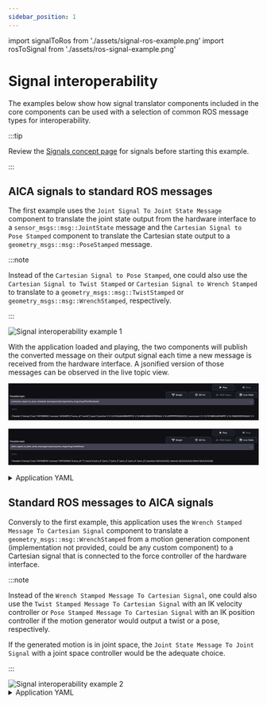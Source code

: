 ```yaml
---
sidebar_position: 1
---
```


import signalToRos from './assets/signal-ros-example.png'
import rosToSignal from './assets/ros-signal-example.png'

# Signal interoperability

The examples below show how signal translator components included in the core components can be used with a selection of
common ROS message types for interoperability.

:::tip

Review the [Signals concept page](../../concepts/05-building-blocks/01-signals.md) for signals before starting this example.

:::

## AICA signals to standard ROS messages

The first example uses the `Joint Signal To Joint State Message` component to translate the joint state output from the
hardware interface to a `sensor_msgs::msg::JointState` message and the `Cartesian Signal to Pose Stamped` component to
translate the Cartesian state output to a `geometry_msgs::msg::PoseStamped` message.

:::note

Instead of the `Cartesian Signal to Pose Stamped`, one could also use the `Cartesian Signal to Twist Stamped` or
`Cartesian Signal to Wrench Stamped` to translate to a `geometry_msgs::msg::TwistStamped` or
`geometry_msgs::msg::WrenchStamped`, respectively.

:::

<div class="text--center">
  <img src={signalToRos} alt="Signal interoperability example 1" />
</div>

With the application loaded and playing, the two components will publish the converted message on their output signal
each time a new message is received from the hardware interface. A jsonified version of those messages can be observed
in the live topic view.

![signal ros pose](./assets/signal-ros-pose.png)

![signal ros joint](./assets/signal-ros-joint.png)

<details>
  <summary>Application YAML</summary>

    ```yaml
    schema: 2-0-4
    dependencies:
    core: v4.3.2
    on_start:
    load:
        hardware: hardware
    components:
    joint_signal_to_joint_state_message:
        component: aica_core_components::ros::JointSignalToJointStateMsg
        display_name: Joint Signal To Joint State Message
        inputs:
        input: /hardware/robot_state_broadcaster/joint_state
    cartesian_signal_to_pose_stamped_message:
        component: aica_core_components::ros::CartesianSignalToPoseStampedMsg
        display_name: Cartesian Signal To Pose Stamped Message
        inputs:
        input: /hardware/robot_state_broadcaster/cartesian_state
    hardware:
    hardware:
        display_name: Hardware Interface
        urdf: Generic six-axis robot arm
        rate: 100
        events:
        transitions:
            on_load:
            load:
                controller: robot_state_broadcaster
                hardware: hardware
        controllers:
        robot_state_broadcaster:
            plugin: aica_core_controllers/RobotStateBroadcaster
            outputs:
            joint_state: /hardware/robot_state_broadcaster/joint_state
            cartesian_state: /hardware/robot_state_broadcaster/cartesian_state
            events:
            transitions:
                on_load:
                switch_controllers:
                    hardware: hardware
                    activate: robot_state_broadcaster
                on_activate:
                load:
                    - component: cartesian_signal_to_pose_stamped_message
                    - component: joint_signal_to_joint_state_message
    graph:
    positions:
        components:
        joint_signal_to_joint_state_message:
            x: 200
            y: 880
        cartesian_signal_to_pose_stamped_message:
            x: 200
            y: 660
        hardware:
        hardware:
            x: 200
            y: -20
    edges:
        hardware_hardware_robot_state_broadcaster_on_activate_cartesian_signal_to_pose_stamped_message_cartesian_signal_to_pose_stamped_message:
        path:
            - x: 80
            y: 400
            - x: 80
            y: 720
        hardware_hardware_robot_state_broadcaster_on_activate_joint_signal_to_joint_state_message_joint_signal_to_joint_state_message:
        path:
            - x: -20
            y: 400
            - x: -20
            y: 940
        hardware_hardware_robot_state_broadcaster_joint_state_joint_signal_to_joint_state_message_input:
        path:
            - x: 120
            y: 520
            - x: 120
            y: 1060
        hardware_hardware_robot_state_broadcaster_cartesian_state_cartesian_signal_to_pose_stamped_message_input:
        path:
            - x: 140
            y: 560
            - x: 140
            y: 840
    ```
</details>

## Standard ROS messages to AICA signals

Conversly to the first example, this application uses the `Wrench Stamped Message To Cartesian Signal` component to
translate a `geometry_msgs::msg::WrenchStamped` from a motion generation component (implementation not provided, could
be any custom component) to a Cartesian signal that is connected to the force controller of the hardware interface.

:::note

Instead of the `Wrench Stamped Message To Cartesian Signal`, one could also use the 
`Twist Stamped Message To Cartesian Signal` with an IK velocity controller or
`Pose Stamped Message To Cartesian Signal` with an IK position controller if the motion generator would output a twist
or a pose, respectively.

If the generated motion is in joint space, the `Joint State Message To Joint Signal` with a
joint space controller would be the adequate choice.

:::

<div class="text--center">
  <img src={rosToSignal} alt="Signal interoperability example 2" />
</div>

<details>
  <summary>Application YAML</summary>

    ```yaml
    schema: 2-0-4
    dependencies:
    core: v4.3.2
    on_start:
    load:
        hardware: hardware
    components:
    wrench_stamped_message_to_cartesian_signal:
        component: aica_core_components::ros::WrenchStampedMsgToCartesianSignal
        display_name: Wrench Stamped Message To Cartesian Signal
        events:
        transitions:
            on_load:
            switch_controllers:
                hardware: hardware
                activate: force_controller
        inputs:
        input: /custom_motion_generator/command
        outputs:
        output: /wrench_stamped_message_to_cartesian_signal/output
    custom_motion_generator:
        component: template_component_package::PyComponent
        display_name: Custom Motion Generator
        events:
        transitions:
            on_load:
            load:
                component: wrench_stamped_message_to_cartesian_signal
        outputs:
        command: /custom_motion_generator/command
    hardware:
    hardware:
        display_name: Hardware Interface
        urdf: Generic six-axis robot arm
        rate: 100
        events:
        transitions:
            on_load:
            load:
                - controller: robot_state_broadcaster
                hardware: hardware
                - controller: force_controller
                hardware: hardware
        controllers:
        robot_state_broadcaster:
            plugin: aica_core_controllers/RobotStateBroadcaster
            events:
            transitions:
                on_load:
                switch_controllers:
                    hardware: hardware
                    activate: robot_state_broadcaster
                on_activate:
                load:
                    component: custom_motion_generator
        force_controller:
            plugin: aica_core_controllers/effort/ForceController
            parameters:
            force_limit:
                - !!float 20.0
                - !!float 20.0
                - !!float 20.0
                - !!float 2.0
                - !!float 2.0
                - !!float 2.0
            inputs:
            command: /wrench_stamped_message_to_cartesian_signal/output
    graph:
    positions:
        components:
        wrench_stamped_message_to_cartesian_signal:
            x: 100
            y: 780
        custom_motion_generator:
            x: 100
            y: 420
        hardware:
        hardware:
            x: 680
            y: -20
    edges:
        wrench_stamped_message_to_cartesian_signal_output_hardware_hardware_force_controller_command:
        path:
            - x: 660
            y: 1040
            - x: 660
            y: 820
        wrench_stamped_message_to_cartesian_signal_on_load_hardware_hardware_force_controller:
        path:
            - x: 580
            y: 920
            - x: 580
            y: 660
        hardware_hardware_robot_state_broadcaster_on_activate_custom_motion_generator_custom_motion_generator:
        path:
            - x: 40
            y: 400
            - x: 40
            y: 480
        custom_motion_generator_on_load_wrench_stamped_message_to_cartesian_signal_wrench_stamped_message_to_cartesian_signal:
        path:
            - x: 540
            y: 560
            - x: 540
            y: 740
            - x: 40
            y: 740
            - x: 40
            y: 840
        custom_motion_generator_command_wrench_stamped_message_to_cartesian_signal_input:
        path:
            - x: 500
            y: 680
            - x: 500
            y: 760
            - x: 80
            y: 760
            - x: 80
            y: 1040
    ```
</details>